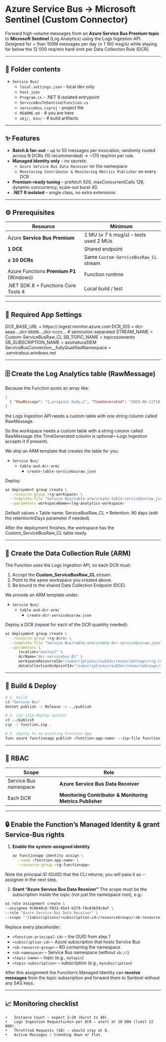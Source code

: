 # Azure Service Bus → Microsoft Sentinel (Custom Connector)

Forward high-volume messages from an **Azure Service Bus Premium topic** to **Microsoft Sentinel** (Log Analytics) using the Logs Ingestion API.  
Designed for + than 100M messages per day (≈ 1 160 msg/s) while staying far below the 12 000 req/min hard-limit per Data Collection Rule (DCR).

---

## 📂 Folder contents

- `Service Bus/`
  - `local.settings.json` - local dev only
  - `host.json`
  - `Program.cs` - .NET 8 isolated entrypoint
  - `ServiceBusToSentinelFunction.cs`
  - `servicebus.csproj` - project file
  - `README.md` - # you are here
  - `obj/, bin/` - # build artifacts

---

## ✨ Features

* **Batch & fan-out** – up to 50 messages per invocation, randomly routed across N DCRs (10 recommended) → ~170 req/min per rule.  
* **Managed Identity only** – no secrets:  
  * `Azure Service Bus Data Receiver` on the namespace  
  * `Monitoring Contributor & Monitoring Metrics Publisher` on every DCR  
* **Premium-ready tuning** – prefetch 500, maxConcurrentCalls 128, dynamic concurrency, scale-out burst 40.  
* **.NET 8 isolated** – single class, no extra extensions.

---

## ⚙️ Prerequisites

| Resource                                   | Minimum                                             |
|--------------------------------------------|-----------------------------------------------------|
| Azure **Service Bus Premium**              | 1 MU (≈ 7 k msg/s) – tests used 2 MUs               |
| **1 DCE**                                  | Shared endpoint                                     |
| **≥ 10 DCRs**                              | Same `Custom-ServiceBusRaw_CL` stream               |
| Azure Functions **Premium P1** (Windows)   | Function runtime                                    |
| .NET SDK 8 + Functions Core Tools 4        | Local build / test                                  |

---

## 🔑 Required App Settings

DCE_BASE_URL  = https://.ingest.monitor.azure.com
DCR_IDS       = dcr-aaaa…;dcr-bbbb…;dcr-cccc…   # semicolon-separated
STREAM_NAME   = Custom-ServiceBusRaw_CL
SB_TOPIC_NAME = topicssoevento
SB_SUBSCRIPTION_NAME = assinaturaSIEM
ServiceBusConnection__fullyQualifiedNamespace = .servicebus.windows.net

---

## 🗄️ Create the Log Analytics table (RawMessage)

Because the Function posts an array like:

```json
[
  { "RawMessage": "{…original body…}", "TimeGenerated": "2025-06-11T18:10:45Z" }
]
```

the Logs Ingestion API needs a custom table with one string column called
RawMessage.

So the workspace needs a custom table with a string column called RawMessage (the
TimeGenerated column is optional—Logs Ingestion accepts it if present).

We ship an ARM template that creates the table for you:

- `Service Bus/`
    - `table-and-dcr-arm/`
        - `create-table-servicebusraw.json`

Deploy:

```bash
az deployment group create \
  --resource-group <rg-workspace> \
  --template-file "Service Bus/table-arm/create-table-servicebusraw.json" \
  --parameters workspaceName=<log-analytics-workspace>
```

Default values
	•	Table name: ServiceBusRaw_CL
	•	Retention: 90 days (edit the retentionInDays parameter if needed).

After the deployment finishes, the workspace has the Custom_ServiceBusRaw_CL
table ready. 

---

## 🔗 Create the Data Collection Rule (ARM)

The Function uses the Logs Ingestion API, so each DCR must:

1. Accept the **Custom_ServiceBusRaw_CL** stream.  
2. Point to the same workspace you created above.  
3. Be bound to the shared Data Collection Endpoint (DCE).

We provide an ARM template under: 
- `Service Bus/`
    - `table-and-dcr-arm/`
        - `create-dcr-servicebusraw.json`

Deploy a DCR (repeat for each of the DCR quantity needed):

```bash
az deployment group create \
  --resource-group <rg-dcrs> \
  --template-file "Service Bus/table-arm/create-dcr-servicebusraw.json" \
  --parameters \
      location="eastus2" \
      dcrName="dcr-servicebus-01" \
      workspaceResourceId="/subscriptions/<subId>/resourceGroups/<rg-log>/providers/Microsoft.OperationalInsights/workspaces/<workspace>" \
      dataCollectionEndpointId="/subscriptions/<subId>/resourceGroups/<rg-dce>/providers/Microsoft.Insights/dataCollectionEndpoints/<dceName>"
```

---

## 🚀 Build & Deploy

```bash
# 1. build
cd "Service Bus"
dotnet publish -c Release -o ../publish

# 2. zip (Zip-deploy option)
cd ../publish
zip -r function.zip .

# 3. deploy to an existing Function App
func azure functionapp publish <function-app-name> --zip-file function.zip
```

---

## 🔐 RBAC

| Scope                     | Role                                      |
|---------------------------|-------------------------------------------|
| Service Bus namespace     | **Azure Service Bus Data Receiver**       |
| Each DCR                  | **Monitoring Contributor & Monitoring Metrics Publisher**      |

---

## 🔒 Enable the Function’s Managed Identity & grant Service-Bus rights

1. **Enable the system-assigned identity**

   ```bash
   az functionapp identity assign \
     --name <function-app-name> \
     --resource-group <rg-functionapp>
    ```

Note the principal ID (GUID) that the CLI returns; you will pass it as --assignee in the next step.

2.	**Grant “Azure Service Bus Data Receiver”**
The scope must be the subscription inside the topic (not just the namespace root), e.g.:
   ```bash
   az role assignment create \
  --assignee 9c0b48c0-f833-45e3-b279-f8c83659c9af \
  --role "Azure Service Bus Data Receiver" \
  --scope ""/subscriptions/<subscription-id>/resourceGroups/<sb-resource-group>/providers/Microsoft.ServiceBus/namespaces/<sb-namespace>/topics/<sb-topic>/subscriptions/<sb-subscription>
  ```

Replace every placeholder:

* `<function-principal-id>`  – the GUID from step 1  
* `<subscription-id>`        – Azure subscription that hosts Service Bus  
* `<sb-resource-group>`      – RG containing the namespace  
* `<sb-namespace>`           – Service Bus namespace (without `sb://`)  
* `<topic-name>`             – topic (e.g., `mytopic`)  
* `<topic-subscription>`     – subscription (e.g., `mysubscription`)

After this assignment the Function’s Managed Identity can **receive messages** from the topic subscription and forward them to Sentinel without any SAS keys.

---

## 📈 Monitoring checklist
	•	Instance Count – expect 2–20 (burst to 40).
	•	Logs Ingestion Requests/min per DCR – alert at 10 000 (limit 12 000).
	•	Throttled Requests (SB) – should stay at 0.
	•	Active Messages – trending down or flat.